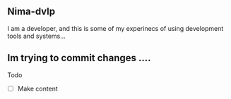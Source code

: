 ## Nima-dvlp

I am a developer, and this is some of my experinecs of using development tools and systems...

## Im trying to commit changes ....

Todo
- [ ] Make content
